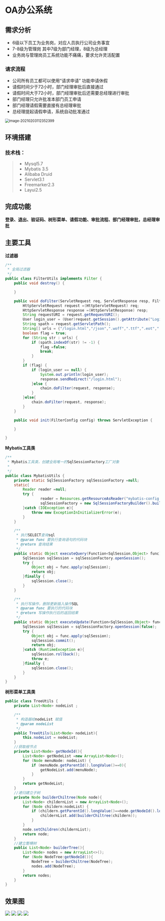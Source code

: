 # OA办公系统

## 需求分析

- 6级以下员工为业务岗，对应人员执行公司业务事宜
- 7-8级为管理岗 其中7级为部门经理，8级为总经理
- 业务岗与管理岗员工系统功能不痛痛，要求允许灵活配置

### 请求流程

- 公司所有员工都可以使用“请求申请” 功能申请休假
- 请假时间少于72小时，部门经理审批后直接通过
- 请假时间大于72小时，部门经理审批后还需要总经理进行审批
- 部门经理只允许批准本部门员工申请
- 部门经理请假需要直接有总经理审批
- 总经理提起请假申请，系统自动批准通过

<img src="https://cdn.jsdelivr.net/gh/xqb0407/imgurl/img/qinjia.png" alt="image-20210203112352399" style="zoom:80%;" />

## 环境搭建

### 技术栈：

> - Mysql5.7 
> - Mybatis 3.5
> - Alibaba Druid
> - Servlet3.1
> - Freemarker2.3
> - Layui2.5

## 完成功能

**登录、退出、验证码、树形菜单、请假功能、审批流程、部门经理审批，总经理审批**

## 主要工具

**过滤器**

```java
/**
 * 全局过滤器
 */
public class FilterUtils implements Filter {
    public void destroy() {

    }

    public void doFilter(ServletRequest req, ServletResponse resp, FilterChain chain) throws ServletException, IOException {
        HttpServletRequest request =(HttpServletRequest) req;
        HttpServletResponse response =(HttpServletResponse) resp;
        String requestURI = request.getRequestURI();
        User login_user = (User)request.getSession().getAttribute("Login_user");
        String spath = request.getServletPath();
        String[] urls = {"/login.html","/json",".woff",".ttf",".eot",".woff2",".js",".css",".ico",".jpg",".png","/verifyServlet","/UserServlet"};
        boolean flag = true;
        for (String str : urls) {
            if (spath.indexOf(str) != -1) {
                flag =false;
                break;
            }
        }
        if (flag) {
            if (login_user == null) {
                System.out.println(login_user);
                response.sendRedirect("/login.html");
            }else {
                chain.doFilter(request, response);
            }
        }else{
            chain.doFilter(request, response);
        }
    }

    public void init(FilterConfig config) throws ServletException {

    }

}
```

**Mybatis工具类**

```java
/**
 * Mybatis工具类，创建全局唯一的SqlSessionFactory工厂对象
 *
 */
public class MybatisUtils {
    private static SqlSessionFactory sqlSessionFactory =null;
    static{
        Reader reader =null;
        try {
                reader = Resources.getResourceAsReader("mybatis-config.xml");
                sqlSessionFactory = new SqlSessionFactoryBuilder().build(reader);
        }catch (IOException e){
            throw new ExceptionInInitializerError(e);
        }
    }

    /**
     * 执行SELECT查询sql
     * @param func 要执行查询语句的代码块
     * @return 查询结果
     */
    public static Object executeQuery(Function<SqlSession,Object> func){
        SqlSession sqlSession = sqlSessionFactory.openSession();
        try {
            Object obj = func.apply(sqlSession);
            return obj;
        }finally {
            sqlSession.close();
        }
    }

    /**
     * 执行写操作，删除更新插入操作SQL
     * @param func 要执行的代码块
     * @return 写操作执行后的返回结果
     */
    public static Object executeUpdate(Function<SqlSession,Object> func){
        SqlSession sqlSession = sqlSessionFactory.openSession(false);
        try {
            Object obj = func.apply(sqlSession);
            sqlSession.commit();
            return obj;
        }catch (RuntimeException e){
            sqlSession.rollback();
            throw e;
        }finally {
            sqlSession.close();
        }
    }
}
```

**树形菜单工具类**

```java
public class TreeUtils {
    private List<Node> nodeList ;

    /**
     * 构造器给nodeList 赋值
     * @param nodeList
     */
    public TreeUtils(List<Node> nodeList){
        this.nodeList = nodeList;
    }
    //获取根节点
    private List<Node> getNodeId(){
        List<Node> getNodeList =new ArrayList<Node>();
        for (Node menuNode: nodeList) {
            if (menuNode.getParentId().longValue()==0){
                getNodeList.add(menuNode);
            }
        }
        return getNodeList;
    }
    //递归建立子树
    private Node builderChiltree(Node node){
        List<Node> childernList = new ArrayList<Node>();
        for (Node childern:nodeList) {
            if (childern.getParentId().longValue()==node.getNodeId().longValue()){
                childernList.add(builderChiltree(childern));
            }
        }
        node.setChildren(childernList);
        return node;
    }
    //建立整棵树
    public List<Node> builderTree(){
        List<Node> nodes = new ArrayList<>();
        for (Node NodeTree:getNodeId()){
            NodeTree = builderChiltree(NodeTree);
            nodes.add(NodeTree);
        }
        return nodes;
    }
}
```

## 效果图

<img src="https://cdn.jsdelivr.net/gh/xqb0407/imgurl/img/QQ截图20210217202910.png">

<img src="https://cdn.jsdelivr.net/gh/xqb0407/imgurl/img/QQ截图20210217202949.png">

<img src="https://cdn.jsdelivr.net/gh/xqb0407/imgurl/img/QQ截图20210217203112.png">

<img src="https://cdn.jsdelivr.net/gh/xqb0407/imgurl/img/QQ截图20210217203016.png">